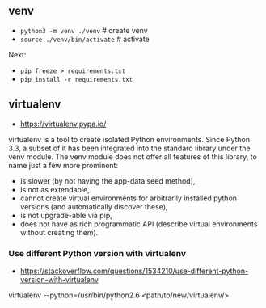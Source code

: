 ## venv

- `python3 -m venv ./venv` # create venv
- `source ./venv/bin/activate` # activate

Next:
- `pip freeze > requirements.txt`
- `pip install -r requirements.txt`

## virtualenv

- https://virtualenv.pypa.io/

virtualenv is a tool to create isolated Python environments. Since Python 3.3, a subset of it has been integrated into the standard library under the venv module. The venv module does not offer all features of this library, to name just a few more prominent:

- is slower (by not having the app-data seed method),
- is not as extendable,
- cannot create virtual environments for arbitrarily installed python versions (and automatically discover these),
- is not upgrade-able via pip,
- does not have as rich programmatic API (describe virtual environments without creating them).

### Use different Python version with virtualenv 

- https://stackoverflow.com/questions/1534210/use-different-python-version-with-virtualenv

virtualenv --python=/usr/bin/python2.6 <path/to/new/virtualenv/>